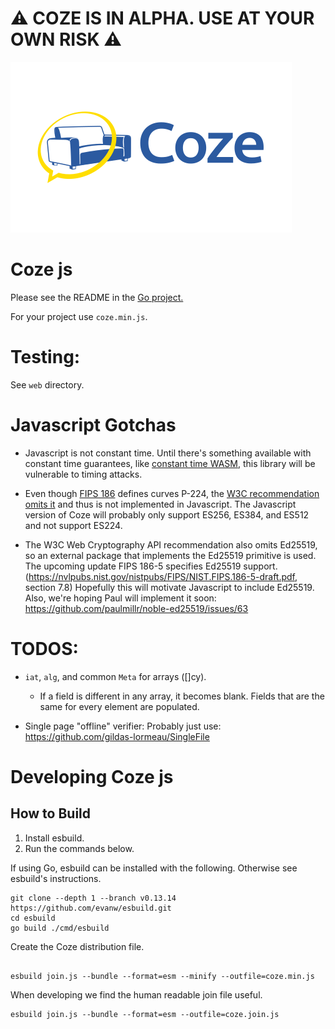 # ⚠️ COZE IS IN ALPHA.  USE AT YOUR OWN RISK ⚠️

![Coze](web/coze_logo_zami_white_450x273.png)
# Coze js

Please see the README in the [Go project.](https://github.com/Cyphrme/Coze)

For your project use `coze.min.js`.

# Testing:
See `web` directory.  

# Javascript Gotchas
- Javascript is not constant time.  Until there's something available with
constant time guarantees, like [constant time
WASM](https://cseweb.ucsd.edu/~dstefan/pubs/renner:2018:ct-wasm.pdf), this
library will be vulnerable to timing attacks.

- Even though [FIPS
186](https://nvlpubs.nist.gov/nistpubs/FIPS/NIST.FIPS.186-4.pdf) defines curves
P-224, the [W3C recommendation omits
it](https://www.w3.org/TR/WebCryptoAPI/#dfn-EcKeyGenParams) and thus is not
implemented in Javascript.  The Javascript version of Coze will
probably only support ES256, ES384, and ES512 and not support ES224.  

- The W3C Web Cryptography API recommendation also omits Ed25519, so an external
package that implements the Ed25519 primitive is used.  The upcoming
update FIPS 186-5 specifies Ed25519 support.
(https://nvlpubs.nist.gov/nistpubs/FIPS/NIST.FIPS.186-5-draft.pdf, section 7.8)
Hopefully this will motivate Javascript to include Ed25519.  Also, we're hoping
Paul will implement it soon:
https://github.com/paulmillr/noble-ed25519/issues/63

# TODOS:
- `iat`, `alg`, and common `Meta` for arrays ([]cy).
  - If a field is different in any array, it becomes blank.  Fields that are the
   same for every element are populated.

- Single page "offline" verifier:
		Probably just use: 
		https://github.com/gildas-lormeau/SingleFile

# Developing Coze js
## How to Build
1. Install esbuild.
2. Run the commands below. 

If using Go, esbuild can be installed with the following. Otherwise see
esbuild's instructions.  
```
git clone --depth 1 --branch v0.13.14 https://github.com/evanw/esbuild.git
cd esbuild
go build ./cmd/esbuild
```

Create the Coze distribution file.
```

esbuild join.js --bundle --format=esm --minify --outfile=coze.min.js
```

When developing we find the human readable join file useful.

```
esbuild join.js --bundle --format=esm --outfile=coze.join.js
```

